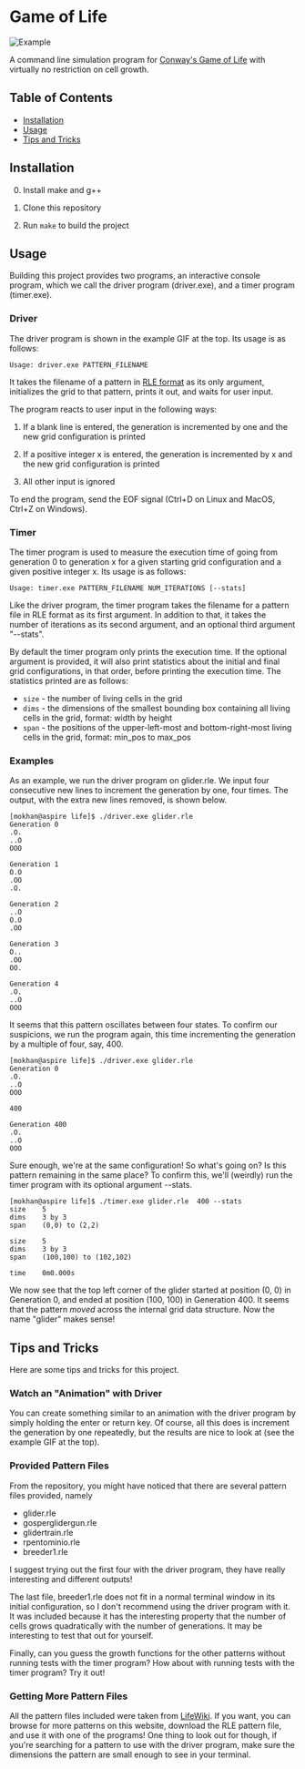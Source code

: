 # Game of Life

![Example][0]

A command line simulation program for [Conway's Game of Life][1] with virtually
no restriction on cell growth.

## Table of Contents
+ [Installation](#installation)
+ [Usage](#usage)
+ [Tips and Tricks](#tips-and-tricks)

## Installation <a name = "installation"></a>

0. Install make and g++

1. Clone this repository

2. Run `make` to build the project

## Usage <a name = "usage"></a>

Building this project provides two programs, an interactive console program,
which we call the driver program (driver.exe), and a timer program (timer.exe).

### Driver

The driver program is shown in the example GIF at the top. Its usage is
as follows:

```
Usage: driver.exe PATTERN_FILENAME
```

It takes the filename of a pattern in [RLE format][2] as its only argument,
initializes the grid to that pattern, prints it out, and waits for user input.

The program reacts to user input in the following ways:

1. If a blank line is entered, the generation is incremented by one and the new
grid configuration is printed

2. If a positive integer x is entered, the generation is incremented by x and
the new grid configuration is printed

3. All other input is ignored

To end the program, send the EOF signal (Ctrl+D on Linux and MacOS, Ctrl+Z on
Windows).

### Timer

The timer program is used to measure the execution time of going from generation
0 to generation x for a given starting grid configuration and a given positive
integer x. Its usage is as follows:

```
Usage: timer.exe PATTERN_FILENAME NUM_ITERATIONS [--stats]
```

Like the driver program, the timer program takes the filename for a pattern file
in RLE format as its first argument. In addition to that, it takes the number of
iterations as its second argument, and an optional third argument "--stats".

By default the timer program only prints the execution time. If the optional
argument is provided, it will also print statistics about the initial and final
grid configurations, in that order, before printing the execution time. The
statistics printed are as follows:

+ `size` - the number of living cells in the grid
+ `dims` - the dimensions of the smallest bounding box containing all living
cells in the grid, format: width by height
+ `span` - the positions of the upper-left-most and bottom-right-most living
cells in the grid, format: min_pos to max_pos

### Examples

As an example, we run the driver program on glider.rle. We input four
consecutive new lines to increment the generation by one, four times. The
output, with the extra new lines removed, is shown below.

```
[mokhan@aspire life]$ ./driver.exe glider.rle
Generation 0
.O.
..O
OOO

Generation 1
O.O
.OO
.O.

Generation 2
..O
O.O
.OO

Generation 3
O..
.OO
OO.

Generation 4
.O.
..O
OOO
```

It seems that this pattern oscillates between four states. To confirm our
suspicions, we run the program again, this time incrementing the generation by
a multiple of four, say, 400.

```
[mokhan@aspire life]$ ./driver.exe glider.rle 
Generation 0
.O.
..O
OOO

400

Generation 400
.O.
..O
OOO
```

Sure enough, we're at the same configuration! So what's going on? Is this
pattern remaining in the same place? To confirm this, we'll (weirdly) run the
timer program with its optional argument --stats.

```
[mokhan@aspire life]$ ./timer.exe glider.rle  400 --stats
size    5
dims    3 by 3
span    (0,0) to (2,2)

size    5
dims    3 by 3
span    (100,100) to (102,102)

time    0m0.000s
```

We now see that the top left corner of the glider started at position (0, 0)
in Generation 0, and ended at position (100, 100) in Generation 400. It seems
that the pattern *moved* across the internal grid data structure. Now the
name "glider" makes sense!

## Tips and Tricks <a name = "tips-and-tricks"></a>

Here are some tips and tricks for this project.

### Watch an "Animation" with Driver

You can create something similar to an animation with the driver program by
simply holding the enter or return key. Of course, all this does is increment
the generation by one repeatedly, but the results are nice to look at (see the
example GIF at the top).

### Provided Pattern Files

From the repository, you might have noticed that there are several pattern
files provided, namely

+ glider.rle
+ gosperglidergun.rle
+ glidertrain.rle
+ rpentominio.rle
+ breeder1.rle

I suggest trying out the first four with the driver program, they have really
interesting and different outputs!

The last file, breeder1.rle does not fit in a normal terminal window in its
initial configuration, so I don't recommend using the driver program with it.
It was included because it has the interesting property that the number of
cells grows quadratically with the number of generations. It may be interesting
to test that out for yourself.

Finally, can you guess the growth functions for the other patterns without
running tests with the timer program? How about with running tests with the
timer program? Try it out!

### Getting More Pattern Files

All the pattern files included were taken from [LifeWiki][3]. If you want, you
can browse for more patterns on this website, download the RLE pattern file, and
use it with one of the programs! One thing to look out for though, if you're
searching for a pattern to use with the driver program, make sure the dimensions
the pattern are small enough to see in your terminal.

[0]: https://i.imgur.com/01FLXHe.gif
[1]: https://en.wikipedia.org/wiki/Conway%27s_Game_of_Life
[2]: https://www.conwaylife.com/wiki/Run_Length_Encoded
[3]: https://www.conwaylife.com/wiki/Main_Page
